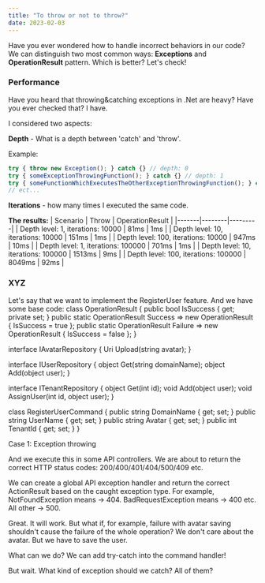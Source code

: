 ```yaml
---
title: "To throw or not to throw?"
date: 2023-02-03
---
```


Have you ever wondered how to handle incorrect behaviors in our code? 
We can distinguish two most common ways: **Exceptions** and **OperationResult** pattern.
Which is better? Let's check!

### Performance
Have you heard that throwing&catching exceptions in .Net are heavy? Have you ever checked that? I have.

I considered two aspects: 

**Depth** - What is a depth between 'catch' and 'throw'.

Example:
```javascript
try { throw new Exception(); } catch {} // depth: 0
try { someExceptionThrowingFunction(); } catch {} // depth: 1
try { someFunctionWhichExecutesTheOtherExceptionThrowingFunction(); } catch {} // depth: 2
// ect...
``` 
**Iterations** - how many times I executed the same code.

**The results:**
| Scenario | Throw | OperationResult |
|-------|--------|---------|
| Depth level: 1, iterations: 10000 | 81ms | 1ms |
| Depth level: 10, iterations: 10000 | 151ms | 1ms |
| Depth level: 100, iterations: 10000 | 947ms | 10ms |
| Depth level: 1, iterations: 100000 | 701ms | 1ms |
| Depth level: 10, iterations: 100000 | 1513ms | 9ms |
| Depth level: 100, iterations: 100000 | 8049ms | 92ms |

### XYZ
Let's say that we want to implement the RegisterUser feature.
And we have some base code:
class OperationResult
{
    public bool IsSuccess { get; private set; }
    public static OperationResult Success => new OperationResult { IsSuccess = true };
    public static OperationResult Failure => new OperationResult { IsSuccess = false };
}

interface IAvatarRepository
{
    Uri Upload(string avatar);
}

interface IUserRepository
{
    object Get(string domainName);
    object Add(object user);
}

interface ITenantRepository
{
    object Get(int id);
    void Add(object user);
    void AssignUser(int id, object user);
}

class RegisterUserCommand
{
    public string DomainName { get; set; }
    public string UserName { get; set; }
    public string Avatar { get; set; }
    public int TenantId { get; set; }
}

Case 1: Exception throwing

And we execute this in some API controllers. We are about to return the correct HTTP status codes: 200/400/401/404/500/409 etc.

We can create a global API exception handler and return the correct ActionResult based on the caught exception type.
For example, NotFoundException means -> 404. BadRequestException means -> 400 etc. All other -> 500.

Great. It will work.
But what if, for example, failure with avatar saving shouldn't cause the failure of the whole operation? We don't care about the avatar. But we have to save the user.

What can we do? 
We can add try-catch into the command handler!

But wait. What kind of exception should we catch? All of them?
